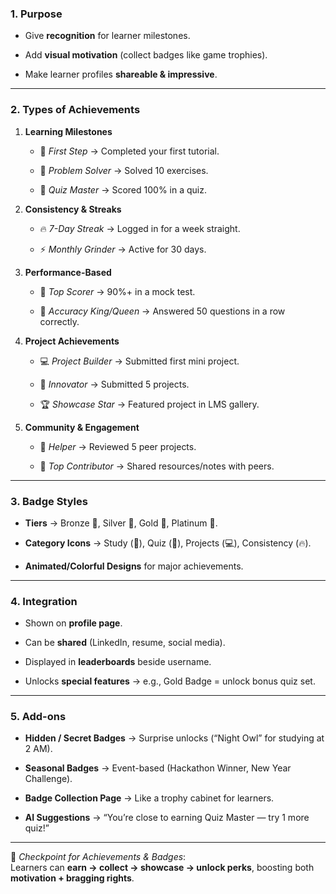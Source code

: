 ### **1. Purpose**

- Give **recognition** for learner milestones.
    
- Add **visual motivation** (collect badges like game trophies).
    
- Make learner profiles **shareable & impressive**.
    

---

### **2. Types of Achievements**

1. **Learning Milestones**
    
    - 📖 _First Step_ → Completed your first tutorial.
        
    - 📝 _Problem Solver_ → Solved 10 exercises.
        
    - 🧠 _Quiz Master_ → Scored 100% in a quiz.
        
2. **Consistency & Streaks**
    
    - 🔥 _7-Day Streak_ → Logged in for a week straight.
        
    - ⚡ _Monthly Grinder_ → Active for 30 days.
        
3. **Performance-Based**
    
    - 🥇 _Top Scorer_ → 90%+ in a mock test.
        
    - 🎯 _Accuracy King/Queen_ → Answered 50 questions in a row correctly.
        
4. **Project Achievements**
    
    - 💻 _Project Builder_ → Submitted first mini project.
        
    - 🚀 _Innovator_ → Submitted 5 projects.
        
    - 🏆 _Showcase Star_ → Featured project in LMS gallery.
        
5. **Community & Engagement**
    
    - 🤝 _Helper_ → Reviewed 5 peer projects.
        
    - 🌟 _Top Contributor_ → Shared resources/notes with peers.
        

---

### **3. Badge Styles**

- **Tiers** → Bronze 🥉, Silver 🥈, Gold 🥇, Platinum 💎.
    
- **Category Icons** → Study (📖), Quiz (🧠), Projects (💻), Consistency (🔥).
    
- **Animated/Colorful Designs** for major achievements.
    

---

### **4. Integration**

- Shown on **profile page**.
    
- Can be **shared** (LinkedIn, resume, social media).
    
- Displayed in **leaderboards** beside username.
    
- Unlocks **special features** → e.g., Gold Badge = unlock bonus quiz set.
    

---

### **5. Add-ons**

- **Hidden / Secret Badges** → Surprise unlocks (“Night Owl” for studying at 2 AM).
    
- **Seasonal Badges** → Event-based (Hackathon Winner, New Year Challenge).
    
- **Badge Collection Page** → Like a trophy cabinet for learners.
    
- **AI Suggestions** → “You’re close to earning Quiz Master — try 1 more quiz!”
    

---

📍 _Checkpoint for Achievements & Badges_:  
Learners can **earn → collect → showcase → unlock perks**, boosting both **motivation + bragging rights**.